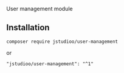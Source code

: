 User management module

Installation
------------

```
composer require jstudioo/user-management
```

or

```
"jstudioo/user-management": "^1"
```

